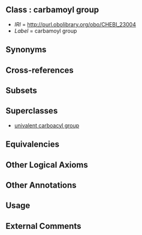 
## Class : carbamoyl group

 * *IRI* = http://purl.obolibrary.org/obo/CHEBI_23004
 * *Label* = carbamoyl group

## Synonyms


## Cross-references


## Subsets


## Superclasses

 * [univalent carboacyl group](../../CHEBI/07/CHEBI_27207.md)

## Equivalencies


## Other Logical Axioms


## Other Annotations


## Usage


## External Comments

